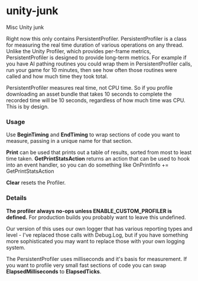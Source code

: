 # unity-junk
Misc Unity junk

Right now this only contains PersistentProfiler. PersistentProfiler is a class for measuring the real time duration of various operations on any thread. Unlike the Unity Profiler, which provides per-frame metrics, PersistentProfiler is designed to provide long-term metrics. For example if you have AI pathing routines you could wrap them in PersistentProfiler calls, run your game for 10 minutes, then see how often those routines were called and how much time they took total.

PersistentProfiler measures real time, not CPU time. So if you profile downloading an asset bundle that takes 10 seconds to complete the recorded time will be 10 seconds, regardless of how much time was CPU. This is by design. 

### Usage

Use **BeginTiming** and **EndTiming** to wrap sections of code you want to measure, passing in a unique name for that section.

**Print** can be used that prints out a table of results, sorted from most to least time taken. **GetPrintStatsAction** returns an action that can be used to hook into an event handler, so you can do something like OnPrintInfo += GetPrintStatsAction

**Clear** resets the Profiler. 


### Details

**The profiler always no-ops unless ENABLE_CUSTOM_PROFILER is defined.** For production builds you probably want to leave this undefined.

Our version of this uses our own logger that has various reporting types and level  - I've replaced those calls with Debug.Log, but if you have something more sophisticated you may want to replace those with your own logging system.

The PersistentProfiler uses milliseconds and it's basis for measurement. If you want to profile very small fast sections of code you can swap **ElapsedMilliseconds** to **ElapsedTicks**. 
